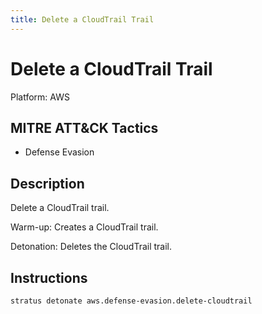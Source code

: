 ```yaml
---
title: Delete a CloudTrail Trail
---
```


# Delete a CloudTrail Trail 

Platform: AWS

## MITRE ATT&CK Tactics


- Defense Evasion

## Description


Delete a CloudTrail trail.

Warm-up: Creates a CloudTrail trail.

Detonation: Deletes the CloudTrail trail.


## Instructions

```bash title="Detonate with Stratus Red Team"
stratus detonate aws.defense-evasion.delete-cloudtrail
```